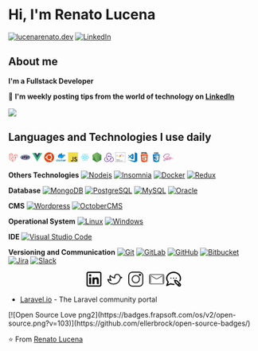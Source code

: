 # Hi, I'm Renato Lucena 

[![lucenarenato.dev](https://img.shields.io/static/v1?label=Blog%20-%20blog.renatolucena.net&message=%20&color=pink&style=flat-square&logoColor=white)](https://blog.renatolucena.net/)
[![LinkedIn](https://img.shields.io/static/v1?label=LinkedIn&message=%20&color=pink&logo=LinkedIn&style=flat-square&logoColor=white)](https://www.linkedin.com/in/renato-de-oliveira-lucena-33777133/)

## About me

 <strong>I'm a Fullstack Developer</strong>

:page_with_curl: **I'm weekly posting tips from the world of technology on [LinkedIn](https://www.linkedin.com/in/renato-de-oliveira-lucena-33777133/)**

<img align='center' src="https://github-readme-stats.vercel.app/api?username=lucenarenato&show_icons=true">

## Languages and Technologies I use daily

<code><img height="20" src="https://raw.githubusercontent.com/github/explore/80688e429a7d4ef2fca1e82350fe8e3517d3494d/topics/laravel/laravel.png"></code>
<code><img height="20" src="https://raw.githubusercontent.com/github/explore/80688e429a7d4ef2fca1e82350fe8e3517d3494d/topics/php/php.png"></code>
<code><img height="20" src="https://raw.githubusercontent.com/github/explore/80688e429a7d4ef2fca1e82350fe8e3517d3494d/topics/vue/vue.png"></code>
<code><img height="20" src="https://raw.githubusercontent.com/github/explore/80688e429a7d4ef2fca1e82350fe8e3517d3494d/topics/ubuntu/ubuntu.png"></code>
<code><img height="20" src="https://raw.githubusercontent.com/github/explore/80688e429a7d4ef2fca1e82350fe8e3517d3494d/topics/docker/docker.png"></code>
<code><img height="20" src="https://raw.githubusercontent.com/github/explore/80688e429a7d4ef2fca1e82350fe8e3517d3494d/topics/javascript/javascript.png"></code>
<code><img height="20" src="https://raw.githubusercontent.com/github/explore/80688e429a7d4ef2fca1e82350fe8e3517d3494d/topics/react/react.png"></code>
<code><img height="20" src="https://raw.githubusercontent.com/github/explore/80688e429a7d4ef2fca1e82350fe8e3517d3494d/topics/nodejs/nodejs.png"></code>
<code><img height="20" src="https://raw.githubusercontent.com/github/explore/80688e429a7d4ef2fca1e82350fe8e3517d3494d/topics/redux/redux.png"></code>
<code><img height="20" src="https://raw.githubusercontent.com/github/explore/80688e429a7d4ef2fca1e82350fe8e3517d3494d/topics/styled-components/styled-components.png"></code>
<code><img height="20" src="https://raw.githubusercontent.com/github/explore/80688e429a7d4ef2fca1e82350fe8e3517d3494d/topics/visual-studio-code/visual-studio-code.png"></code>
<code><img height="20" src="https://raw.githubusercontent.com/github/explore/80688e429a7d4ef2fca1e82350fe8e3517d3494d/topics/html/html.png"></code>
<code><img height="20" src="https://raw.githubusercontent.com/github/explore/80688e429a7d4ef2fca1e82350fe8e3517d3494d/topics/css/css.png"></code>
<code><img height="20" src="https://raw.githubusercontent.com/github/explore/80688e429a7d4ef2fca1e82350fe8e3517d3494d/topics/sass/sass.png"></code>

**Others Technologies**
[![Nodejs](https://img.shields.io/badge/-Nodejs-black?style=flat-square&logo=Node.js&link=https://github.com/lucenarenato/)](https://github.com/lucenarenato/)
[![Insomnia](https://img.shields.io/badge/-Insomnia-5849BE?style=flat-square&logo=Insomnia&link=https://github.com/lucenarenato/)](https://github.com/lucenarenato/)
[![Docker](https://img.shields.io/badge/-Docker-black?style=flat-square&logo=docker&link=https://github.com/lucenarenato/)](https://github.com/lucenarenato/)
[![Redux](https://img.shields.io/badge/-Redux-764ABC?style=flat-square&logo=redux&link=https://github.com/lucenarenato/)](https://github.com/lucenarenato/)

**Database**
[![MongoDB](https://img.shields.io/badge/-MongoDB-black?style=flat-square&logo=mongodb&link=https://github.com/lucenarenato/)](https://github.com/lucenarenato/)
[![PostgreSQL](https://img.shields.io/badge/-PostgreSQL-336791?style=flat-square&logo=postgresql&link=https://github.com/lucenarenato/)](https://github.com/lucenarenato/)
[![MySQL](https://img.shields.io/badge/-MySQL-a0c4db?style=flat-square&logo=mysql&link=https://github.com/lucenarenato/)](https://github.com/lucenarenato/)
[![Oracle](https://img.shields.io/badge/-oracle-a0c4db?style=flat-square&logo=oracle&link=https://github.com/lucenarenato/)](https://github.com/lucenarenato/)

**CMS**
[![Wordpress](https://img.shields.io/badge/-Wordpress-21759B?style=flat-square&logo=Wordpress&link=https://github.com/lucenarenato/)](https://github.com/lucenarenato/)
[![OctoberCMS](<img height="30" src="octobercms.png?raw=true">)](https://github.com/lucenarenato/)

**Operational System**
[![Linux](https://img.shields.io/badge/-Linux-333333?style=flat-square&logo=Linux&link=https://github.com/lucenarenato/)](https://github.com/lucenarenato/)
[![Windows](https://img.shields.io/badge/-Windows-0078D6?style=flat-square&logo=Windows&link=https://github.com/lucenarenato/)](https://github.com/lucenarenato/)

**IDE**
[![Visual Studio Code](https://img.shields.io/badge/-Visual%20Studio%20Code-007ACC?style=flat-square&logo=VisualStudioCode&link=https://github.com/lucenarenato/)](https://github.com/lucenarenato/)

**Versioning and Communication**
[![Git](https://img.shields.io/badge/-Git-black?style=flat-square&logo=git&link=https://github.com/lucenarenato/)](https://github.com/lucenarenato/)
[![GitLab](https://img.shields.io/badge/-GitLab-FCA121?style=flat-square&logo=gitlab&link=https://github.com/lucenarenato/)](https://github.com/lucenarenato/)
[![GitHub](https://img.shields.io/badge/-GitHub-181717?style=flat-square&logo=github&link=https://github.com/lucenarenato/)](https://github.com/lucenarenato/)
[![Bitbucket](https://img.shields.io/badge/-Bitbucket-0052CC?style=flat-square&logo=bitbucket&link=https://github.com/lucenarenato/)](https://github.com/lucenarenato/)
[![Jira](https://img.shields.io/badge/-Jira-0052CC?style=flat-square&logo=Jira&link=https://github.com/lucenarenato/)](https://github.com/lucenarenato/)
[![Slack](https://img.shields.io/badge/-Slack-4A154B?style=flat-square&logo=Slack&link=https://github.com/lucenarenato/)](https://github.com/lucenarenato/)

<p align='center'>
<a href="https://www.linkedin.com/in/renato-de-oliveira-lucena-33777133/"><img height="30" src="linkedin.png?raw=true"></a>&nbsp;&nbsp;
<a href="https://twitter.com/cpdrenato"><img height="30" src="twitter.png?raw=true"></a>&nbsp;&nbsp;
<a href="https://www.instagram.com/cpdrenato/"><img height="30" src="instagram.png?raw=true"></a>&nbsp;&nbsp;
<a href="mailto:cpdrenato@gmail.com"><img height="30" src="mail.png?raw=true"></a>
<a href="https://blog.renatolucena.net"><img height="30" src="blog.png?raw=true"></a>
</p>

- [Laravel.io](https://github.com/laravelio/portal) - The Laravel community portal

<p>
[![Open Source Love png2](https://badges.frapsoft.com/os/v2/open-source.png?v=103)](https://github.com/ellerbrock/open-source-badges/)
</p>

⭐️ From [Renato Lucena](https://github.com/lucenarenato)
